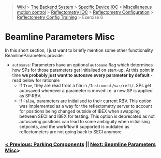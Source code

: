 > [Wiki](Home) > [The Backend System](The-Backend-System) > [Specific Device IOC](Specific-Device-IOC) > [Miscellaneous motion control](Miscellaneous-Motion-Control) > [Reflectometry IOC](Reflectometry-IOC) > [Reflectometry Configuration](Reflectometry-Configuration) > [Reflectometry Config Training](https://github.com/ISISComputingGroup/ibex_developers_manual/wiki/Reflectometry-Config-Training-%E2%80%90-Overview-&-Setup) > Exercise 6


# Beamline Parameters Misc

In this short section, I just want to briefly mention some other functionality BeamlineParameters provide:

- `autosave`: Parameters have an optional `autosave` flag which determines how SPs for those parameters get initialised on start-up. At this point in time **we probably just want to autosave every parameter by default** - read below for rationale
    - If `True`, they are read from a file in `/Instrument/var/refl/`. SPs get autosaved whenever a parameter is moved i.e. a new SP is applied as SP:RBV. 
    - If `False`, parameters are initialised to their current RBV. This option was implemented as a way for the reflectometry server to account for positions being changed outside of IBEX when swapping between SECI and IBEX for testing. This option is deprecated as not autosaving positions can lead to some ambiguity when initialising setpoints, and the workflow it supported is outdated as reflectometers are not going back to SECI anymore.


### [< Previous: Parking Components](https://github.com/ISISComputingGroup/ibex_developers_manual/wiki/Reflectometry-Config-Training-%E2%80%90-Exercise-5) || [Next: Beamline Parameters Misc](https://github.com/ISISComputingGroup/ibex_developers_manual/wiki/Reflectometry-Training-%E2%80%90-Exercise-7)>